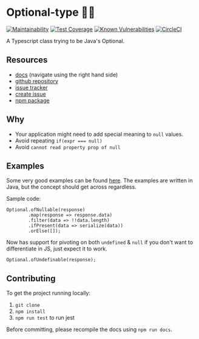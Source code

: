
# Optional-type 🤷‍♂️

[![Maintainability](https://api.codeclimate.com/v1/badges/14424b3dc99cc590b30b/maintainability)](https://codeclimate.com/github/kreatemore/optional-type/maintainability)
[![Test Coverage](https://api.codeclimate.com/v1/badges/14424b3dc99cc590b30b/test_coverage)](https://codeclimate.com/github/kreatemore/optional-type/test_coverage)
[![Known Vulnerabilities](https://snyk.io/test/github/kreatemore/optional-ts/badge.svg?targetFile=package.json)](https://snyk.io/test/github/kreatemore/optional-ts?targetFile=package.json)
[![CircleCI](https://circleci.com/gh/kreatemore/optional-type.svg?style=svg)](https://circleci.com/gh/kreatemore/optional-type)

A Typescript class trying to be Java's Optional.

## Resources

* [docs](https://kreatemore.github.io/optional-type/index.html)
(navigate using the right hand side)
* [github repository](https://github.com/kreatemore/optional-type)
* [issue tracker](https://github.com/kreatemore/optional-type/issues)
* [create issue](https://github.com/kreatemore/optional-type/issues/new/choose)
* [npm package](https://www.npmjs.com/package/optional-type)

## Why

* Your application might need to add special meaning to `null` values.
* Avoid repeating `if(expr === null)`
* Avoid `cannot read property prop of null`

## Examples

Some very good examples can be found [here](http://www.baeldung.com/java-optional).
The examples are written in Java, but the concept should get across regardless.

Sample code:
```
Optional.ofNullable(response)
        .map(response => response.data)
        .filter(data => !!data.length)
        .ifPresent(data => serialize(data))
        .orElse([]);
```

Now has support for pivoting on both `undefined` & `null` if you
don't want to differentiate in JS, just expect it to work.

```
Optional.ofUndefinable(response);
```

## Contributing

To get the project running locally:

1. `git clone`
2. `npm install`
3. `npm run test` to run jest

Before committing, please recompile the docs using `npm run docs`.
